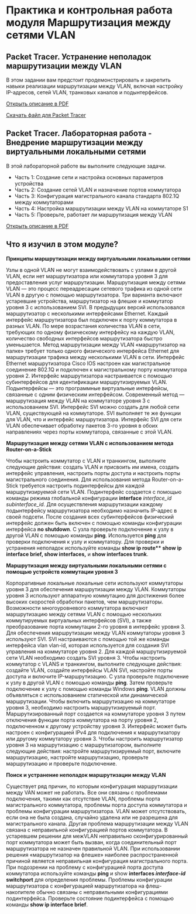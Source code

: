 # Практика и контрольная работа модуля Маршрутизация между сетями VLAN

<!-- 4.5.1 -->
## Packet Tracer. Устранение неполадок маршрутизации между VLAN

В этом задании вам предстоит продемонстрировать и закрепить навыки реализации маршрутизации между VLAN, включая настройку IP-адресов, cетей VLAN, транковых каналов и подынтерфейсов.

[Открыть описание в PDF](./assets/4.5.1-packet-tracer---inter-vlan-routing-challenge_ru-RU.pdf)

[Скачать файл для Packet Tracer](./assets/4.5.1-packet-tracer---inter-vlan-routing-challenge_ru-RU.pka)

<!-- 4.5.2 -->
## Packet Tracer. Лабораторная работа - Внедрение маршрутизации между виртуальными локальными сетями

В этой лабораторной работе вы выполните следующие задачи.

- Часть 1: Создание сети и настройка основных параметров устройства
- Часть 2: Создание сетей VLAN и назначение портов коммутатора
- Часть 3: Конфигурация магистрального канала стандарта 802.1Q между коммутаторами
- Часть 4: Настройка маршрутизации между VLAN на коммутаторе S1
- Часть 5: Проверьте, работает ли маршрутизация между VLAN

[Открыть описание в PDF](./assets/4.5.2-lab---implement-inter-vlan-routing_ru-RU.pdf)

<!-- 4.5.3 -->
## Что я изучил в этом модуле?

**Принципы маршрутизации между виртуальными локальными сетями**

Узлы в одной VLAN не могут взаимодействовать с узлами в другой VLAN, если нет маршрутизатора или коммутатора уровня 3 для предоставления услуг маршрутизации. Маршрутизация между сетями VLAN — это процесс переадресации сетевого трафика из одной сети VLAN в другую с помощью маршрутизатора. Три варианта включают устаревшие устройства, маршрутизатор на флешке и коммутатор уровня 3 с использованием SVI. В предыдущих версий использовался маршрутизатор с несколькими интерфейсами Ethernet. Каждый интерфейс маршрутизатора был подключен к порту коммутатора в разных VLAN. По мере возрастания количества VLAN в сети, требующих по одному физическому интерфейсу на каждую VLAN, количество свободных интерфейсов маршрутизатора быстро уменьшается. Метод маршрутизации между VLAN «маршрутизатор на палке» требует только одного физического интерфейса Ethernet для маршрутизации трафика между несколькими VLAN в сети. Интерфейс Ethernet маршрутизатора Cisco IOS настроен как магистральное соединение 802.1Q и подключен к магистральному порту коммутатора уровня 2. Интерфейс маршрутизатора настраивается с помощью субинтерфейсов для идентификации маршрутизируемых VLAN. Подынтерфейсы — это программные виртуальные интерфейсы, связанные с одним физическим интерфейсом. Современный метод — маршрутизация между VLAN на коммутаторе уровня 3 с использованием SVI. Интерфейс SVI можно создать для любой сети VLAN, существующей на коммутаторе. SVI выполняет те же функции для VLAN, что и интерфейс маршрутизатора. Интерфейс SVI для сети VLAN обеспечивает обработку пакетов 3-го уровня в обоих направлениях через порты коммутатора, связанные с этой VLAN.

**Маршрутизация между сетями VLAN с использованием метода Router-on-a-Stick**

Чтобы настроить коммутатор с VLAN и транкингом, выполните следующие действия: создать VLAN и присвоить им имена, создать интерфейс управления, настроить порты доступа и настроить порты магистрального соединения. Для использования метода Router-on-a-Stick требуется настроить подинтерфейсы для каждой маршрутизируемой сети VLAN. Подинтерфейс создается с помощью команды режима глобальной конфигурации **interface** *interface_id subinterface_id*. Для осуществления маршрутизации каждому подынтерфейсу маршрутизатора необходимо назначить IP-адрес в своей подсети. После создания всех субинтерфейсов физический интерфейс должен быть включен с помощью команды конфигурации интерфейса **no shutdown**. С узла проверьте подключение к узлу в другой VLAN с помощью команды **ping**. Используется **ping** для проверки подключения к узлу и коммутатору. Для проверки и устранения неполадок используйте команды **show ip route\*\* show ip interface brief, show interfaces,** и **show interfaces trunk**.

**Маршрутизация между виртуальными локальными сетями с помощью устройств коммутации уровня 3**

Корпоративные локальные локальные сети используют коммутаторы уровня 3 для обеспечения маршрутизации между VLAN. Коммутаторы уровня 3 используют аппаратную коммутацию для достижения более высоких скоростей обработки пакетов, чем маршрутизаторы. Возможности многоуровневого коммутатора включают маршрутизацию между сетями VLAN с помощью нескольких коммутируемых виртуальных интерфейсов (SVI), а также преобразование порта коммутации 2-го уровня в интерфейс уровня 3. Для обеспечения маршрутизации между VLAN коммутаторы уровня 3 используют SVI. SVI настраиваются с помощью той же команды интерфейса vlan vlan-id, которая используется для создания SVI управления на коммутаторе уровня 2. Для каждой маршрутизируемой сети VLAN необходимо создать SVI уровня 3. Чтобы настроить коммутатор с VLANS и транкингом, выполните следующие действия: создайте VLAN, создайте интерфейсы VLAN SVI, настройте порты доступа и включите IP-маршрутизацию. С узла проверьте подключение к узлу в другой VLAN с помощью команды **ping**. Затем проверьте подключение к узлу с помощью команды Windows **ping**. VLAN должны объявляться с использованием статической или динамической маршрутизации. Чтобы включить маршрутизацию на коммутаторе уровня 3, необходимо настроить маршрутизируемый порт. Маршрутизированный порт создается на коммутаторе уровня 3 путем отключения функции порта коммутатора на порту уровня 2, подключенном к другому устройству уровня 3. Интерфейс может быть настроен с конфигурацией IPv4 для подключения к маршрутизатору или другому коммутатору уровня 3. Чтобы настроить маршрутизатор уровня 3 на маршрутизацию с маршрутизатором, выполните следующие действия: настройте маршрутизируемый порт, включите маршрутизацию, настройте маршрутизацию, проверьте маршрутизацию и проверьте подключение.

**Поиск и устранение неполадок маршрутизации между VLAN**

Существует ряд причин, по которым конфигурация маршрутизации между VAN может не работать. Все они связаны с проблемами подключения, такими как отсутствие VLAN, проблемы порта магистрального коммутатора, проблемы порта доступа коммутатора и проблемы конфигурации маршрутизатора. VLAN может отсутствовать, если она не была создана, случайно удалена или не разрешена для магистрального канала. Другая проблема маршрутизации между VLAN связана с неправильной конфигурацией портов коммутатора. В устаревшем решении для межVLAN неправильно сконфигурированный порт коммутатора может быть вызван, когда соединительный порт маршрутизатора не назначен правильной VLAN. При использовании решения «маршрутизатор на флешке» наиболее распространенной причиной является неправильная конфигурация магистрального порта. При подозрении на проблему с конфигурацией порта доступа коммутатора используйте команды **ping** и show **interfaces *interface-id* switchport** для определения проблемы. Проблемы конфигурации маршрутизатора с конфигурацией маршрутизатора на флеш-накопителе обычно связаны с неправильными конфигурациями подинтерфейса. Проверьте состояние подинтерфейса с помощью команды **show ip interface brief**.

<!-- 4.5.3 Контрольная модуля - Маршрутизация между VLAN - квиз -->

